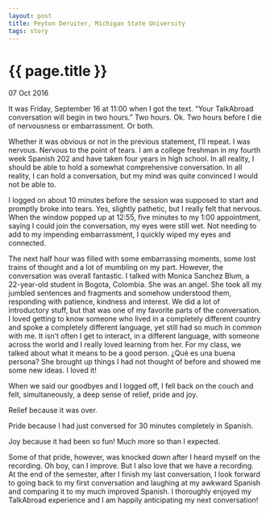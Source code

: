 ```yaml
---
layout: post
title: Peyton Deruiter, Michigan State University
tags: story
---
```


# {{ page.title }}

07 Oct 2016

It was Friday, September 16 at 11:00 when I got the text. “Your TalkAbroad conversation will begin in two hours.” Two hours. Ok. Two hours before I die of nervousness or embarrassment. Or both.

Whether it was obvious or not in the previous statement, I’ll repeat. I was nervous. Nervous to the point of tears. I am a college freshman in my fourth week Spanish 202 and have taken four years in high school. In all reality, I should be able to hold a somewhat comprehensive conversation. In all reality, I can hold a conversation, but my mind was quite convinced I would not be able to.

I logged on about 10 minutes before the session was supposed to start and promptly broke into tears. Yes, slightly pathetic, but I really felt that nervous. When the window popped up at 12:55, five minutes to my 1:00 appointment, saying I could join the conversation, my eyes were still wet. Not needing to add to my impending embarrassment, I quickly wiped my eyes and connected.

The next half hour was filled with some embarrassing moments, some lost trains of thought and a lot of mumbling on my part. However, the conversation was overall fantastic. I talked with Monica Sanchez Blum, a 22-year-old student in Bogota, Colombia. She was an angel. She took all my jumbled sentences and fragments and somehow understood them, responding with patience, kindness and interest. We did a lot of introductory stuff, but that was one of my favorite parts of the conversation. I loved getting to know someone who lived in a completely different country and spoke a completely different language, yet still had so much in common with me. It isn’t often I get to interact, in a different language, with someone across the world and I really loved learning from her. For my class, we talked about what it means to be a good person. ¿Qué es una buena persona? She brought up things I had not thought of before and showed me some new ideas. I loved it!

When we said our goodbyes and I logged off, I fell back on the couch and felt, simultaneously, a deep sense of relief, pride and joy.

Relief because it was over.

Pride because I had just conversed for 30 minutes completely in Spanish.

Joy because it had been so fun! Much more so than I expected.

Some of that pride, however, was knocked down after I heard myself on the recording. Oh boy, can I improve. But I also love that we have a recording. At the end of the semester, after I finish my last conversation, I look forward to going back to my first conversation and laughing at my awkward Spanish and comparing it to my much improved Spanish. I thoroughly enjoyed my TalkAbroad experience and I am happily anticipating my next conversation!
